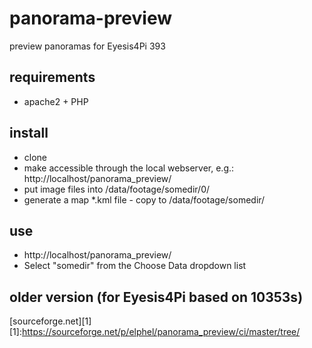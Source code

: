 # panorama-preview
preview panoramas for Eyesis4Pi 393

## requirements
* apache2 + PHP

## install
* clone
* make accessible through the local webserver, e.g.: http://localhost/panorama_preview/
* put image files into /data/footage/somedir/0/
* generate a map *.kml file - copy to /data/footage/somedir/

## use
* http://localhost/panorama_preview/
* Select "somedir" from the Choose Data dropdown list

## older version (for Eyesis4Pi based on 10353s)
[sourceforge.net][1]
[1]:https://sourceforge.net/p/elphel/panorama_preview/ci/master/tree/
